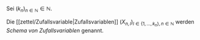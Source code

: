 Sei $(k_n)_{n \in \mathbb{N}} \in \mathbb{N}$.


Die [[zettel/Zufallsvariable|Zufallsvariablen]] $(X_{n, l})_{l \in \{ 1, \dots, k_n \}, n \in \mathbb{N}}$ werden *Schema von Zufallsvariablen* genannt.